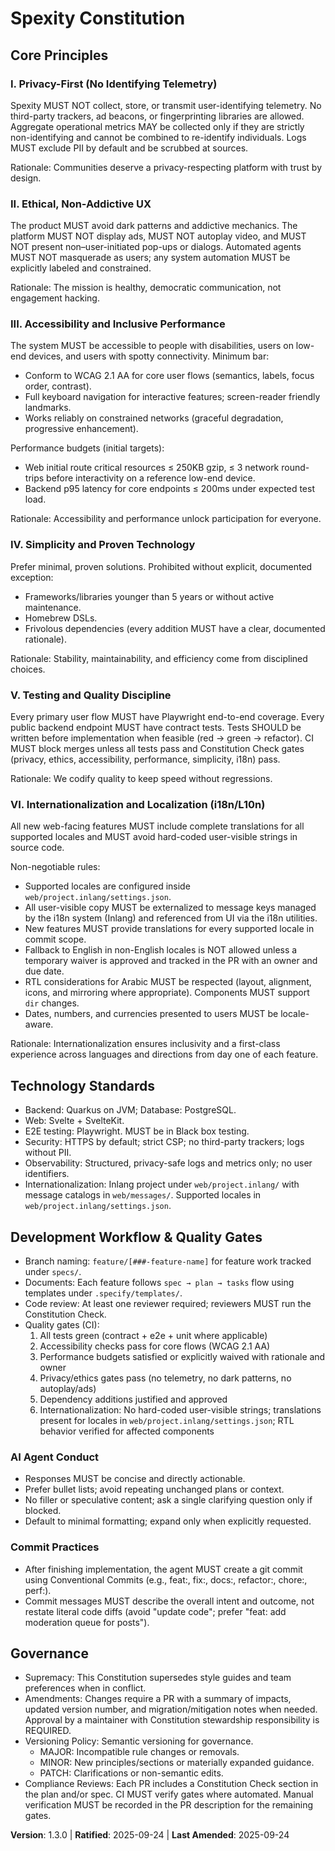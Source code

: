 # Spexity Constitution
<!--
Sync Impact Report
- Version change: 1.2.0 → 1.3.0
- Modified principles: None
- Added sections:
	- VI. Internationalization and Localization (i18n/L10n)
	- Quality gates updated to include i18n compliance
	- Technology Standards updated with i18n and supported locales
- Removed sections: None
- Templates requiring updates:
	✅ Updated: .specify/templates/plan-template.md
	✅ Updated: .specify/templates/spec-template.md
	✅ Updated: .specify/templates/tasks-template.md
- Follow-up TODOs: None
-->

## Core Principles

### I. Privacy-First (No Identifying Telemetry)
Spexity MUST NOT collect, store, or transmit user-identifying telemetry. No third-party
trackers, ad beacons, or fingerprinting libraries are allowed. Aggregate operational
metrics MAY be collected only if they are strictly non-identifying and cannot be combined
to re-identify individuals. Logs MUST exclude PII by default and be scrubbed at sources.

Rationale: Communities deserve a privacy-respecting platform with trust by design.

### II. Ethical, Non-Addictive UX
The product MUST avoid dark patterns and addictive mechanics. The platform MUST NOT display
ads, MUST NOT autoplay video, and MUST NOT present non–user-initiated pop-ups or dialogs.
Automated agents MUST NOT masquerade as users; any system automation MUST be explicitly
labeled and constrained.

Rationale: The mission is healthy, democratic communication, not engagement hacking.

### III. Accessibility and Inclusive Performance
The system MUST be accessible to people with disabilities, users on low-end devices, and
users with spotty connectivity. Minimum bar:
- Conform to WCAG 2.1 AA for core user flows (semantics, labels, focus order, contrast).
- Full keyboard navigation for interactive features; screen-reader friendly landmarks.
- Works reliably on constrained networks (graceful degradation, progressive enhancement).

Performance budgets (initial targets):
- Web initial route critical resources ≤ 250KB gzip, ≤ 3 network round-trips before
	interactivity on a reference low-end device.
- Backend p95 latency for core endpoints ≤ 200ms under expected test load.

Rationale: Accessibility and performance unlock participation for everyone.

### IV. Simplicity and Proven Technology
Prefer minimal, proven solutions. Prohibited without explicit, documented exception:
- Frameworks/libraries younger than 5 years or without active maintenance.
- Homebrew DSLs.
- Frivolous dependencies (every addition MUST have a clear, documented rationale).

Rationale: Stability, maintainability, and efficiency come from disciplined choices.

### V. Testing and Quality Discipline
Every primary user flow MUST have Playwright end-to-end coverage. Every public backend
endpoint MUST have contract tests. Tests SHOULD be written before implementation when
feasible (red → green → refactor). CI MUST block merges unless all tests pass and
Constitution Check gates (privacy, ethics, accessibility, performance, simplicity, i18n) pass.

Rationale: We codify quality to keep speed without regressions.

### VI. Internationalization and Localization (i18n/L10n)
All new web-facing features MUST include complete translations for all supported locales
and MUST avoid hard-coded user-visible strings in source code.

Non-negotiable rules:
- Supported locales are configured inside `web/project.inlang/settings.json`.
- All user-visible copy MUST be externalized to message keys managed by the i18n system
	(Inlang) and referenced from UI via the i18n utilities.
- New features MUST provide translations for every supported locale in commit scope.
- Fallback to English in non-English locales is NOT allowed unless a temporary waiver is
	approved and tracked in the PR with an owner and due date.
- RTL considerations for Arabic MUST be respected (layout, alignment, icons, and
	mirroring where appropriate). Components MUST support `dir` changes.
- Dates, numbers, and currencies presented to users MUST be locale-aware.

Rationale: Internationalization ensures inclusivity and a first-class experience across
languages and directions from day one of each feature.

## Technology Standards

- Backend: Quarkus on JVM; Database: PostgreSQL.
- Web: Svelte + SvelteKit.
- E2E testing: Playwright. MUST be in Black box testing.
- Security: HTTPS by default; strict CSP; no third-party trackers; logs without PII.
- Observability: Structured, privacy-safe logs and metrics only; no user identifiers.
- Internationalization: Inlang project under `web/project.inlang/` with message catalogs
	in `web/messages/`. Supported locales in `web/project.inlang/settings.json`.

## Development Workflow & Quality Gates

- Branch naming: `feature/[###-feature-name]` for feature work tracked under `specs/`.
- Documents: Each feature follows `spec → plan → tasks` flow using templates under
	`.specify/templates/`.
- Code review: At least one reviewer required; reviewers MUST run the Constitution Check.
- Quality gates (CI):
	1) All tests green (contract + e2e + unit where applicable)
	2) Accessibility checks pass for core flows (WCAG 2.1 AA)
	3) Performance budgets satisfied or explicitly waived with rationale and owner
	4) Privacy/ethics gates pass (no telemetry, no dark patterns, no autoplay/ads)
	5) Dependency additions justified and approved
	6) Internationalization: No hard-coded user-visible strings; translations present for
	   locales in `web/project.inlang/settings.json`; RTL behavior verified for affected components

### AI Agent Conduct

- Responses MUST be concise and directly actionable.
- Prefer bullet lists; avoid repeating unchanged plans or context.
- No filler or speculative content; ask a single clarifying question only if blocked.
- Default to minimal formatting; expand only when explicitly requested.

### Commit Practices

- After finishing implementation, the agent MUST create a git commit using Conventional
	Commits (e.g., feat:, fix:, docs:, refactor:, chore:, perf:).
- Commit messages MUST describe the overall intent and outcome, not restate literal code
	diffs (avoid "update code"; prefer "feat: add moderation queue for posts").

## Governance

- Supremacy: This Constitution supersedes style guides and team preferences when in
	conflict.
- Amendments: Changes require a PR with a summary of impacts, updated version number,
	and migration/mitigation notes when needed. Approval by a maintainer with Constitution
	stewardship responsibility is REQUIRED.
- Versioning Policy: Semantic versioning for governance.
	- MAJOR: Incompatible rule changes or removals.
	- MINOR: New principles/sections or materially expanded guidance.
	- PATCH: Clarifications or non-semantic edits.
- Compliance Reviews: Each PR includes a Constitution Check section in the plan and/or
	spec. CI MUST verify gates where automated. Manual verification MUST be recorded in the
	PR description for the remaining gates.

**Version**: 1.3.0 | **Ratified**: 2025-09-24 | **Last Amended**: 2025-09-24